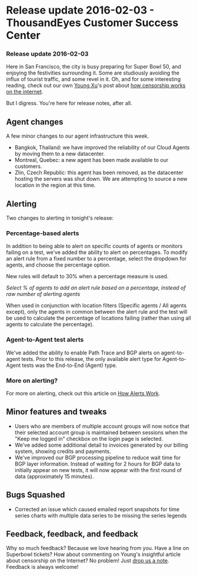 # Release update 2016-02-03 - ThousandEyes Customer Success Center

### Release update 2016-02-03

Here in San Francisco, the city is busy preparing for Super Bowl 50, and enjoying the festivities surrounding it. Some are studiously avoiding the influx of tourist traffic, and some revel in it.  Oh, and for some interesting reading, check out our own [Young Xu](https://blog.thousandeyes.com/author/young/)'s post about [how censorship works on the internet](https://blog.thousandeyes.com/internet-censorship-around-the-world/).

But I digress. You're here for release notes, after all.  
 

## Agent changes

A few minor changes to our agent infrastructure this week.

* Bangkok, Thailand: we have improved the reliability of our Cloud Agents by moving them to a new datacenter.
* Montreal, Quebec: a new agent has been made available to our customers.
* Zlin, Czech Republic: this agent has been removed, as the datacenter hosting the servers was shut down. We are attempting to source a new location in the region at this time.

## Alerting

Two changes to alerting in tonight's release:

### Percentage-based alerts

In addition to being able to alert on specific counts of agents or monitors failing on a test, we've added the ability to alert on percentages. To modify an alert rule from a fixed number to a percentage, select the dropdown for agents, and choose the percentage option.

New rules will default to 30% when a percentage measure is used.

  
  _Select % of agents to add an alert rule based on a percentage, instead of raw number of alerting agents_

When used in conjunction with location filters \(Specific agents / All agents except\), only the agents in common between the alert rule and the test will be used to calculate the percentage of locations failing \(rather than using all agents to calculate the percentage\).

### Agent-to-Agent test alerts

We've added the ability to enable Path Trace and BGP alerts on agent-to-agent tests. Prior to this release, the only available alert type for Agent-to-Agent tests was the End-to-End \(Agent\) type.

### More on alerting?

For more on alerting, check out this article on [How Alerts Work](https://success.thousandeyes.com/PublicArticlePage?articleIdParam=kA044000000CnBqCAK_How-Alerts-work).

## Minor features and tweaks

* Users who are members of multiple account groups will now notice that their selected account group is maintained between sessions when the "Keep me logged in" checkbox on the login page is selected.
* We've added some additional detail to invoices generated by our billing system, showing credits and payments.
* We've improved our BGP processing pipeline to reduce wait time for BGP layer information. Instead of waiting for 2 hours for BGP data to initially appear on new tests, it will now appear with the first round of data \(approximately 15 minutes\).

## Bugs Squashed

* Corrected an issue which caused emailed report snapshots for time series charts with multiple data series to be missing the series legends

## Feedback, feedback, and feedback

Why so much feedback?  Because we love hearing from you.  Have a line on Superbowl tickets?  How about commenting on Young's insightful article about censorship on the Internet?  No problem!  Just [drop us a note](mailto:support@thousandeyes.com?subject=2016-02-03+release+update).  Feedback is always welcome!

